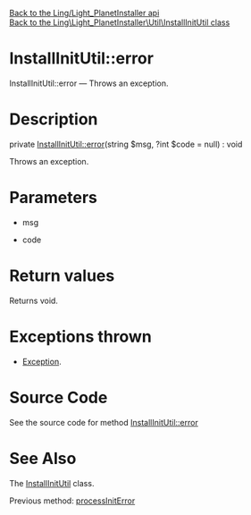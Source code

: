 [Back to the Ling/Light_PlanetInstaller api](https://github.com/lingtalfi/Light_PlanetInstaller/blob/master/doc/api/Ling/Light_PlanetInstaller.md)<br>
[Back to the Ling\Light_PlanetInstaller\Util\InstallInitUtil class](https://github.com/lingtalfi/Light_PlanetInstaller/blob/master/doc/api/Ling/Light_PlanetInstaller/Util/InstallInitUtil.md)


InstallInitUtil::error
================



InstallInitUtil::error — Throws an exception.




Description
================


private [InstallInitUtil::error](https://github.com/lingtalfi/Light_PlanetInstaller/blob/master/doc/api/Ling/Light_PlanetInstaller/Util/InstallInitUtil/error.md)(string $msg, ?int $code = null) : void




Throws an exception.




Parameters
================


- msg

    

- code

    


Return values
================

Returns void.


Exceptions thrown
================

- [Exception](http://php.net/manual/en/class.exception.php).&nbsp;







Source Code
===========
See the source code for method [InstallInitUtil::error](https://github.com/lingtalfi/Light_PlanetInstaller/blob/master/Util/InstallInitUtil.php#L130-L133)


See Also
================

The [InstallInitUtil](https://github.com/lingtalfi/Light_PlanetInstaller/blob/master/doc/api/Ling/Light_PlanetInstaller/Util/InstallInitUtil.md) class.

Previous method: [processInitError](https://github.com/lingtalfi/Light_PlanetInstaller/blob/master/doc/api/Ling/Light_PlanetInstaller/Util/InstallInitUtil/processInitError.md)<br>

